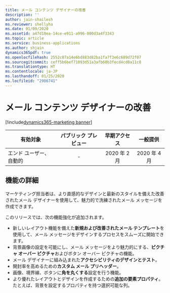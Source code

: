 ```yaml
---
title: メール コンテンツ デザイナーの改善
description: ''
author: jain-shailesh
ms.reviewer: shellyha
ms.date: 01/09/2020
ms.assetid: a47d10ea-14ce-e911-a996-000d3a4f3343
ms.topic: article
ms.service: business-applications
ms.author: shjain
dynamics365pdf: true
ms.openlocfilehash: 2552c07a14e6bd883d82ba1fa7f3e6c689d72f07
ms.sourcegitcommit: ceff5b6bef71093d51a3afb60b3fecd4cd8a11c8
ms.translationtype: HT
ms.contentlocale: ja-JP
ms.lasthandoff: 01/25/2020
ms.locfileid: "2986741"
---
```

# <a name="improved-email-content-designer"></a>メール コンテンツ デザイナーの改善
[!include[dynamics365-marketing banner](../includes/dynamics365-marketing.md)]

| 有効対象    |  パブリック プレビュー | 早期アクセス | 一般提供 | 
| ---------- | :----------: |:----------: |:----------: |
|エンド ユーザー、自動的|-|2020 年 2 月| 2020 年 4 月|






## <a name="feature-details"></a>機能の詳細
<!--feature detail start -->
マーケティング担当者は、より直感的なデザインと最新のスタイルを備えた改善されたメール デザイナーを使用して、魅力的で洗練されたメール メッセージを作成できます。 

このリリースでは、次の機能強化が追加されます。 

- 新しいレイアウト機能を備えた**新規および改善されたメール テンプレート**を使用して、メール メッセージをデザインするプロセスをスムーズに開始できます。
- 背景画像の設定を可能にし、メール メッセージをより魅力的にする、**ピクチャ オーバー ピクチャ**およびボタン オーバー ピクチャの機能。
- メール デザイナーに組み込まれた**アクセシビリティのデザインとテスト**。
- 開封率を高めるための**カスタム メール プリヘッダー**。
- 画像、境界線、ボタンに**角を丸くする**設定を行う機能。
- より優れたレイアウトとデザインを作成するための**追加の要素プロパティ**。 たとえば、背景を設定するプロパティを持つ選択可能な列。
<!--feature detail end -->









